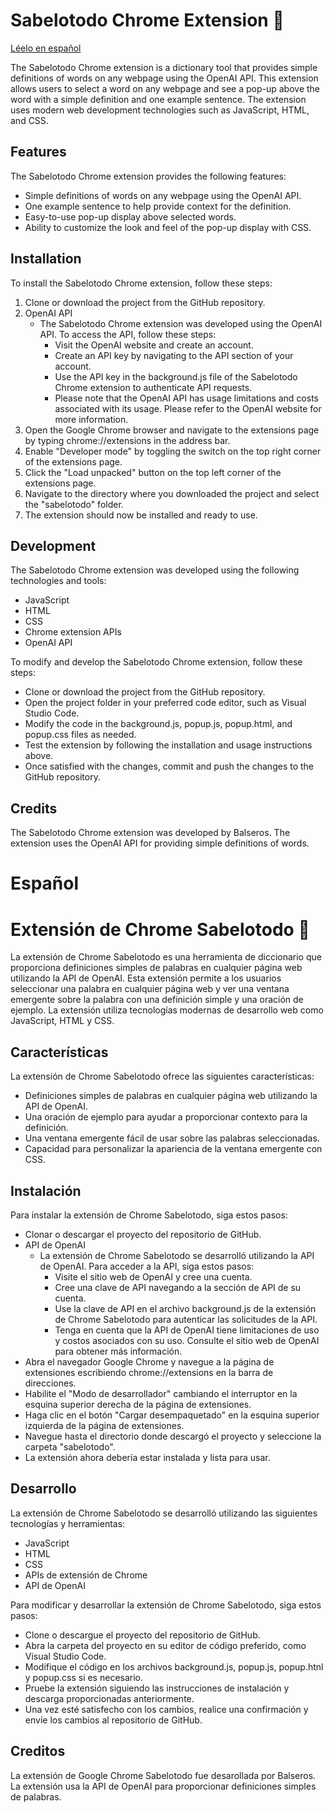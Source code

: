 # Sabelotodo Chrome Extension :notebook: 

[Léelo en español](#spanish)

The Sabelotodo Chrome extension is a dictionary tool that provides simple definitions of words on any webpage using the OpenAI API. This extension allows users to select a word on any webpage and see a pop-up above the word with a simple definition and one example sentence. The extension uses modern web development technologies such as JavaScript, HTML, and CSS.

## Features
The Sabelotodo Chrome extension provides the following features:

* Simple definitions of words on any webpage using the OpenAI API.
* One example sentence to help provide context for the definition.
* Easy-to-use pop-up display above selected words.
* Ability to customize the look and feel of the pop-up display with CSS.

## Installation
To install the Sabelotodo Chrome extension, follow these steps:

1. Clone or download the project from the GitHub repository.
2. OpenAI API
    * The Sabelotodo Chrome extension was developed using the OpenAI API. To access the API, follow these steps:
      * Visit the OpenAI website and create an account.
      * Create an API key by navigating to the API section of your account.
      * Use the API key in the background.js file of the Sabelotodo Chrome extension to authenticate API requests.
      * Please note that the OpenAI API has usage limitations and costs associated with its usage. Please refer to the OpenAI website for more information.
3. Open the Google Chrome browser and navigate to the extensions page by typing chrome://extensions in the address bar.
4. Enable "Developer mode" by toggling the switch on the top right corner of the extensions page.
5. Click the "Load unpacked" button on the top left corner of the extensions page.
6. Navigate to the directory where you downloaded the project and select the "sabelotodo" folder.
7. The extension should now be installed and ready to use.

## Development
The Sabelotodo Chrome extension was developed using the following technologies and tools:

* JavaScript
* HTML
* CSS
* Chrome extension APIs
* OpenAI API

To modify and develop the Sabelotodo Chrome extension, follow these steps:

* Clone or download the project from the GitHub repository.
* Open the project folder in your preferred code editor, such as Visual Studio Code.
* Modify the code in the background.js, popup.js, popup.html, and popup.css files as needed.
* Test the extension by following the installation and usage instructions above.
* Once satisfied with the changes, commit and push the changes to the GitHub repository.


## Credits
The Sabelotodo Chrome extension was developed by Balseros. The extension uses the OpenAI API for providing simple definitions of words.


# Español <a name="spanish"></a>
# Extensión de Chrome Sabelotodo :notebook: 
La extensión de Chrome Sabelotodo es una herramienta de diccionario que proporciona definiciones simples de palabras en cualquier página web utilizando la API de OpenAI. Esta extensión permite a los usuarios seleccionar una palabra en cualquier página web y ver una ventana emergente sobre la palabra con una definición simple y una oración de ejemplo. La extensión utiliza tecnologías modernas de desarrollo web como JavaScript, HTML y CSS.

## Características
La extensión de Chrome Sabelotodo ofrece las siguientes características:

* Definiciones simples de palabras en cualquier página web utilizando la API de OpenAI.
* Una oración de ejemplo para ayudar a proporcionar contexto para la definición.
* Una ventana emergente fácil de usar sobre las palabras seleccionadas.
* Capacidad para personalizar la apariencia de la ventana emergente con CSS.

## Instalación
Para instalar la extensión de Chrome Sabelotodo, siga estos pasos:

* Clonar o descargar el proyecto del repositorio de GitHub.
* API de OpenAI
  * La extensión de Chrome Sabelotodo se desarrolló utilizando la API de OpenAI. Para acceder a la API, siga estos pasos:
    * Visite el sitio web de OpenAI y cree una cuenta.
    * Cree una clave de API navegando a la sección de API de su cuenta.
    * Use la clave de API en el archivo background.js de la extensión de Chrome Sabelotodo para autenticar las solicitudes de la API.
    * Tenga en cuenta que la API de OpenAI tiene limitaciones de uso y costos asociados con su uso. Consulte el sitio web de OpenAI para obtener más información.
* Abra el navegador Google Chrome y navegue a la página de extensiones escribiendo chrome://extensions en la barra de direcciones.
* Habilite el "Modo de desarrollador" cambiando el interruptor en la esquina superior derecha de la página de extensiones.
* Haga clic en el botón "Cargar desempaquetado" en la esquina superior izquierda de la página de extensiones.
* Navegue hasta el directorio donde descargó el proyecto y seleccione la carpeta "sabelotodo".
* La extensión ahora debería estar instalada y lista para usar.

## Desarrollo
La extensión de Chrome Sabelotodo se desarrolló utilizando las siguientes tecnologías y herramientas:

* JavaScript
* HTML
* CSS
* APIs de extensión de Chrome
* API de OpenAI

Para modificar y desarrollar la extensión de Chrome Sabelotodo, siga estos pasos:

* Clone o descargue el proyecto del repositorio de GitHub.
* Abra la carpeta del proyecto en su editor de código preferido, como Visual Studio Code.
* Modifique el código en los archivos background.js, popup.js, popup.htnl y popup.css si es necesario.
* Pruebe la extensión siguiendo las instrucciones de instalación y descarga proporcionadas anteriormente.
* Una vez esté satisfecho con los cambios, realice una confirmación y envíe los cambios al repositorio de GitHub.

## Creditos
La extensión de Google Chrome Sabelotodo fue desarollada por Balseros. La extensión usa la API de OpenAI para proporcionar definiciones simples de palabras.
